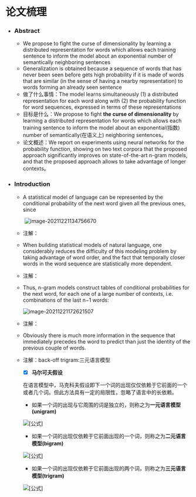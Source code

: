 # 论文梳理

- ### Abstract

  - We propose to fight the curse of dimensionality by learning a distributed representation for words which allows each training sentence to inform the model about an exponential number of semantically neighboring sentences
  - Generalization is obtained because a sequence of words that has never been seen before gets high probability if it is made of words that are similar (in the sense of having a nearby representation) to words forming an already seen sentence
  - 做了什么事情：The model learns simultaneously (1) a distributed representation for each word along with (2) the probability function for word sequences, expressed in terms of these representations
  - 目标是什么：We propose to fight **the curse of dimensionality** by learning a distributed representation for words which allows each training sentence to inform the model about an exponential(指数) number of semantically(在语义上) neighboring sentences。
  - 论文概述：We report on experiments using neural networks for the probability function, showing on two text corpora that the proposed approach significantly improves on state-of-the-art n-gram models, and that the proposed approach allows to take advantage of longer contexts。

- ### Introduction

  - A statistical model of language can be represented by the conditional probability of the next word given all the previous ones, since

    ​										![image-20211221134756670](C:\Users\wangyuan\AppData\Roaming\Typora\typora-user-images\image-20211221134756670.png)

  - 注解：

  - When building statistical models of natural language, one considerably reduces the difficulty
    of this modeling problem by taking advantage of word order, and the fact that temporally closer
    words in the word sequence are statistically more dependent.

  - 注解：

  - Thus, n-gram models construct tables of conditional probabilities for the next word, for each one of a large number of contexts, i.e. combinations of the last n−1 words:

    ![image-20211221172621507](C:\Users\wangyuan\AppData\Roaming\Typora\typora-user-images\image-20211221172621507.png)

  - 注解：

  - Obviously there is much more information in the sequence that immediately precedes the word to predict than just the identity of the previous couple of words.

  - 注解：back-off trigram:三元语言模型

    - [x] **马尔可夫假设**

    在语言模型中，马克科夫假设即下一个词的出现仅仅依赖于它前面的一个或者几个词。但此方法具有一定的局限性，忽略了语言中的长依赖。

    - 如果一个词的出现与它周围的词是独立的，则称之为**一元语言模型(unigram)**

    ![[公式]](https://www.zhihu.com/equation?tex=P%28w_%7B1%7D%2C+w_%7B2%7D%2C+w_%7B3%7D%2C+...%2C+w_%7Bn%7D%29+%3D+P%28w_%7B1%7D%29+%2A+P%28w_%7B2%7D%29+%2A+P%28w_%7B3%7D%29+%2A+...+%2A+P%28w_%7Bn%7D%29)

    - 如果一个词的出现仅依赖于它前面出现的一个词，则称之为**二元语言模型(bigram)**

    ![[公式]](https://www.zhihu.com/equation?tex=P%28w_%7B1%7D%2C+w_%7B2%7D%2C+w_%7B3%7D%2C+...%2C+w_%7Bn%7D%29+%3D+P%28w_%7B1%7D%29+%2A+P%28w_%7B2%7D%7Cw_%7B1%7D%29+%2A+P%28w_%7B3%7D%7Cw_%7B2%7D%29+%2A+...+%2A+P%28w_%7Bn%7D%7Cw_%7Bn-1%7D%29)

    - 如果一个词的出现仅依赖于它前面出现的两个词，则称之为**三元语言模型(trigram)**

    ![[公式]](https://www.zhihu.com/equation?tex=P%28w_%7B1%7D%2C+w_%7B2%7D%2C+w_%7B3%7D%2C+...%2C+w_%7Bn%7D%29+%3D+P%28w_%7B1%7D%29+%2A+P%28w_%7B2%7D%7Cw_%7B1%7D%29+%2A+P%28w_%7B3%7D%7Cw_%7B2%7D%2Cw_%7B1%7D%29+%2A+...+%2A+P%28w_%7Bn%7D%7Cw_%7Bn-1%7D%2Cw_%7Bn-2%7D%29)

  